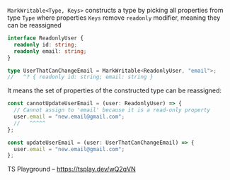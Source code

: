 `MarkWritable<Type, Keys>` constructs a type by picking all properties from type `Type` where properties `Keys` remove
`readonly` modifier, meaning they can be reassigned

```ts
interface ReadonlyUser {
  readonly id: string;
  readonly email: string;
}

type UserThatCanChangeEmail = MarkWritable<ReadonlyUser, "email">;
//   ^? { readonly id: string; email: string }
```

It means the set of properties of the constructed type can be reassigned:

```ts
const cannotUpdateUserEmail = (user: ReadonlyUser) => {
  // Cannot assign to 'email' because it is a read-only property
  user.email = "new.email@gmail.com";
  //   ^^^^^
};

const updateUserEmail = (user: UserThatCanChangeEmail) => {
  user.email = "new.email@gmail.com";
};
```

TS Playground – https://tsplay.dev/wQ2qVN
